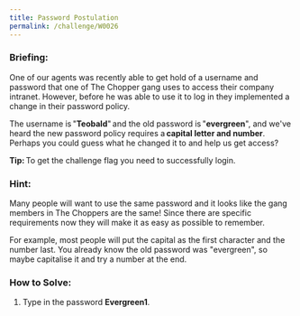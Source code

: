 ```yaml
---
title: Password Postulation
permalink: /challenge/W0026
---
```


### Briefing: 
One of our agents was recently able to get hold of a username and password that one of The Chopper gang uses to access their company intranet. However, before he was able to use it to log in they implemented a change in their password policy. 

The username is "**Teobald**" and the old password is "**evergreen**", and we've heard the new password policy requires a **capital letter and number**. Perhaps you could guess what he changed it to and help us get access? 

**Tip:** To get the challenge flag you need to successfully login. 

### Hint:
Many people will want to use the same password and it looks like the gang members in The Choppers are the same! Since there are specific requirements now they will make it as easy as possible to remember.

For example, most people will put the capital as the first character and the number last. You already know the old password was "evergreen", so maybe capitalise it and try a number at the end.

### How to Solve: 
1. Type in the password **Evergreen1**.